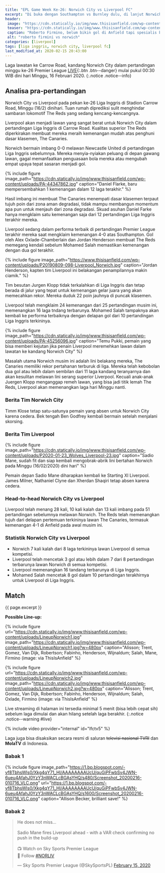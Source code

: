 ```yaml
---
title: "EPL Game Week Ke-26: Norwich City vs Liverpool FC"
excerpt: "Di buka dengan Southampton vs Burnley dulu, di lanjut Norwich City vs Liverpool (K.O. 00.30 UTC+7) gaes"
header:
 image: "https://cdn.statically.io/img/www.thisisanfield.com/wp-content/uploads/P20190809-053-Liverpool_Norwich.jpg"
 teaser: "https://cdn.statically.io/img/www.thisisanfield.com/wp-content/uploads/P20190809-053-Liverpool_Norwich.jpg?w=480"
 caption: "Roberto Firmino, belum bikin gol di Anfield tapi spesialis bikin gol di kandang lawan."
 alt: "roberto firmini vs norwich"
categories: [liverpool]
tags: [liga inggris, norwich city, liverpool fc]
last_modified_at: 2020-02-15 20:43:00
---
```

Laga lawatan ke Carrow Road, kandang Norwich City dalam pertandingan minggu ke-26 Premier League [LIVE](#match){:.btn .btn--danger} mulai pukul 00:30 WIB dini hari Minggu, 16 Februari 2020.
{:.notice .notice--info}

## Analisa pra-pertandingan

Norwich City vs Liverpool pada pekan ke-26 Liga Inggris di Stadion Carrow Road, Minggu (16/2) dinihari. Tuan rumah diprediksi sulit menghindar sambaran lokomotif The Reds yang sedang kencang-kencangnya.

Liverpool akan menjadi lawan yang sangat berat untuk Norwich City dalam pertandingan Liga Inggris di Carrow Road. Kualitas superior The Reds diperkirakan membuat mereka meraih kemenangan mudah atas penghuni dasar klasemen, The Canaries.

Norwich bermain imbang 0-0 melawan Newcastle United di pertandingan Liga Inggris sebelumnya. Mereka menyia-nyiakan peluang di depan gawang lawan, gagal memanfaatkan penguasaan bola mereka atau mengubah empat upaya tepat sasaran menjadi gol.

{% include figure image_path="https://cdn.statically.io/img/www.thisisanfield.com/wp-content/uploads/PA-44347862.jpg" caption="Daniel Flarke, baru mempersembahkan 1 kemenangan dalam 12 laga terakhir." %}

Hasil imbang ini membuat The Canaries menempati dasar klasemen terpaut tujuh poin dari zona aman degradasi, tidak mampu membangun momentum apa pun untuk menjauh dari zona degradasi. Skuad asuhan Daniel Farke hanya mengklaim satu kemenangan saja dari 12 pertandingan Liga Inggris terakhir mereka.

Liverpool sedang dalam performa terbaik di pertandingan Premier League terakhir mereka saat mengklaim kemenangan 4-0 atas Southampton. Gol oleh Alex Oxlade-Chamberlain dan Jordan Henderson membuat The Reds memegang kendali sebelum Mohamed Salah memastikan kemenangan dengan dua gol terakhir.

{% include figure image_path="https://www.thisisanfield.com/wp-content/uploads/P20190809-098-Liverpool_Norwich.jpg" caption="Jordan Henderson, kapten tim Liverpool ini belakangan penampilannya makin ciamik." %}

Tim besutan Jurgen Klopp tidak terkalahkan di Liga Inggris dan tetap berada di jalur yang tepat untuk kemenangan gelar juara yang akan memecahkan rekor. Mereka duduk 22 poin jauhnya di puncak klasemen.

Liverpool telah mengklaim 24 kemenangan dari 25 pertandingan musim ini, memenangkan 16 laga tndang terbarunya. Mohamed Salah tampaknya akan kembali ke performa terbaiknya dengan delapan gol dari 10 pertandingan Liga Inggris terkininya.

{% include figure image_path="https://cdn.statically.io/img/www.thisisanfield.com/wp-content/uploads/PA-45256096.jpg" caption="Temu Pukki, pemain yang bisa memberi kejutan jika penain Liverpool meremehkan lawan dalam lawatan ke kandang Norwich City" %}

Masalah utama Norwich musim ini adalah lini belakang mereka, The Canaries memiliki rekor pertahanan terburuk di liga. Mereka telah kebobolan dua gol atau lebih dalam sembilan dari 11 laga kandang teranyarnya dan akan kesulitan melawan lini serang superior Liverpool. Kecuali anak-anak Juergen Klopp menganggap remeh lawan, yang bisa jadi titik lemah The Reds, Liverpool akan memenangkan laga hari Minggu nanti.

### Berita Tim Norwich City

Timm Klose tetap satu-satunya pemain yang absen untuk Norwich City karena cedera. Bek tengah Ben Godfrey kembali bermain setelah menjalani skorsing.

### Berita Tim Liverpool

{% include figure image_path="https://cdn.statically.io/img/www.thisisanfield.com/wp-content/uploads/P2020-01-23_Wolves_Liverpool-23.jpg" caption="Sadio Mane, sudah fit dan siap kembali mengobrak-abrik lini bertahan Norwich pada Minggu (16/02/2020) dini hari" %}

Pemain depan Sadio Mane diharapkan kembali ke Starting XI Liverpool. James Milner, Nathaniel Clyne dan Xherdan Shaqiri tetap absen karena cedera.

### Head-to-head Norwich City vs Liverpool

Liverpool telah menang 28 kali, 10 kali kalah dan 13 kali imbang pada 51 pertandingan sebelumnya melawan Norwich. The Reds telah memenangkan tujuh dari delapan pertemuan terkininya lawan The Canaries, termasuk kemenangan 4-1 di Anfield pada awal musim ini.

### Statistik Norwich City vs Liverpool

- Norwich 7 kali kalah dari 8 laga terkininya lawan Liverpool di semua kompetisi.
- Liverpool telah mencetak 3 gol atau lebih dalam 7 dari 8 pertandingan terbarunya lawan Norwich di semua kompetisi.
- Liverpool memenangkan 16 tandang terbarunya di Liga Inggris.
- Mohamed Salah mencetak 8 gol dalam 10 pertandingan terakhirnya untuk Liverpool di Liga Inggris.

## Match

{{ page.excerpt }}

**Possible Line-up:**

{% include figure url="https://cdn.statically.io/img/www.thisisanfield.com/wp-content/uploads/LineupNorwich1.jpg" image_path="https://cdn.statically.io/img/www.thisisanfield.com/wp-content/uploads/LineupNorwich1.jpg?w=480px" caption="Alisson; Trent, Gomez, Van Dijk, Robertson; Fabinho, Henderson, Wijnaldum; Salah, Mane, Firmino (image: via ThisIsAnfield" %}

{% include figure url="https://cdn.statically.io/img/www.thisisanfield.com/wp-content/uploads/LineupNorwich2.jpg" image_path="https://cdn.statically.io/img/www.thisisanfield.com/wp-content/uploads/LineupNorwich2.jpg?w=480px" caption="Alisson; Trent, Gomez, Van Dijk, Robertson; Fabinho, Henderson, Wijnaldum; Salah, Oxlade, Firmino (image: via ThisIsAnfield" %}

Live streaming di halaman ini tersedia minimal 5 menit (bisa lebih cepat sih) sebelum laga dimulai dan akan hilang setelah laga berakhir.
{:.notice .notice--warning #live}

{% include video provider="internal" id="lfctv5" %}

Laga juga bisa disaksikan secara resmi di saluran <strike>televisi nasional TVRI</strike> dan **MolaTV** di Indonesia.

### Babak 1

{% include figure image_path="https://1.bp.blogspot.com/-vf8TbhsWIs0/Xkg4qY71_HI/AAAAAAAAUcU/quGiPFwbSv4JWN-6ueu4AfahJ0YzY3nWACLcBGAsYHQ/s480/Screenshot_20200216-010716_VLC.png" url="https://1.bp.blogspot.com/-vf8TbhsWIs0/Xkg4qY71_HI/AAAAAAAAUcU/quGiPFwbSv4JWN-6ueu4AfahJ0YzY3nWACLcBGAsYHQ/s1600/Screenshot_20200216-010716_VLC.png" caption="Allison Becker, brilliant save!" %}

### Babak 2

<blockquote class="twitter-tweet tw-align-center"><p lang="en" dir="ltr">He does not miss...<br><br>Sadio Mane fires Liverpool ahead - with a VAR check confirming no push in the build-up <br><br>📺 Watch on Sky Sports Premier League<br>📱 Follow <a href="https://twitter.com/hashtag/NORLIV?src=hash&amp;ref_src=twsrc%5Etfw">#NORLIV</a></p>&mdash; Sky Sports Premier League (@SkySportsPL) <a href="https://twitter.com/SkySportsPL/status/1228757813654163457?ref_src=twsrc%5Etfw">February 15, 2020</a></blockquote> <script async src="https://platform.twitter.com/widgets.js" charset="utf-8"></script>

